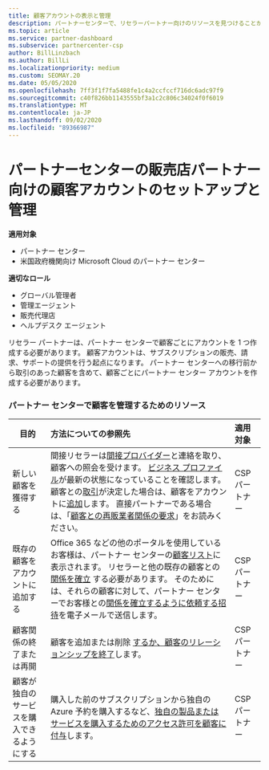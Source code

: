 ```yaml
---
title: 顧客アカウントの表示と管理
description: パートナーセンターで、リセラーパートナー向けのリソースを見つけることができます。 これには、サブスクリプション、請求、またはオファーのサポートを販売する前の顧客アカウントの作成が含まれます。
ms.topic: article
ms.service: partner-dashboard
ms.subservice: partnercenter-csp
author: BillLinzbach
ms.author: BillLi
ms.localizationpriority: medium
ms.custom: SEOMAY.20
ms.date: 05/05/2020
ms.openlocfilehash: 7ff3f1f7fa5488fe1c4a2ccfccf716dc6adc97f9
ms.sourcegitcommit: c40f826bb1143555bf3a1c2c806c34024f0f6019
ms.translationtype: MT
ms.contentlocale: ja-JP
ms.lasthandoff: 09/02/2020
ms.locfileid: "89366987"
---
```

# <a name="customer-account-setup-and-management-for-reseller-partners-in-partner-center"></a>パートナーセンターの販売店パートナー向けの顧客アカウントのセットアップと管理

**適用対象**

-  パートナー センター
-  米国政府機関向け Microsoft Cloud のパートナー センター

**適切なロール**

- グローバル管理者
- 管理エージェント
- 販売代理店
- ヘルプデスク エージェント

リセラー パートナーは、パートナー センターで顧客ごとにアカウントを 1 つ作成する必要があります。 顧客アカウントは、サブスクリプションの販売、請求、サポートの提供を行う起点になります。 パートナー センターへの移行前から取引のあった顧客を含めて、顧客ごとにパートナー センター アカウントを作成する必要があります。

### <a name="resources-for-working-with-your-customers-on-the-partner-center"></a>パートナー センターで顧客を管理するためのリソース

|**目的**   |**方法についての参照先**   |**適用対象**|
|-----------------|:----------------------------|:--------------|
|新しい顧客を獲得する|間接リセラーは[間接プロバイダー](indirect-reseller-tasks-in-partner-center.md)と連絡を取り、顧客への照会を受けます。 [ビジネス プロファイル](create-a-marketing-profile.md)が最新の状態になっていることを確認します。 顧客との[取引](responding-to-referrals.md)が決定した場合は、顧客をアカウントに[追加](add-a-new-customer.md)します。 直接パートナーである場合は、「[顧客との再販業者関係の要求](request-a-relationship-with-a-customer.md)」をお読みください。|CSP パートナー|
|既存の顧客をアカウントに追加する   | Office 365 などの他のポータルを使用しているお客様は、パートナー センターの[顧客リスト](see-your-customer-list.md)に表示されます。 リセラーと他の既存の顧客との [関係を確立](indirect-reseller-tasks-in-partner-center.md) する必要があります。 そのためには、それらの顧客に対して、パートナー センターでお客様との[関係を確立するように依頼する招待](responding-to-referrals.md)を電子メールで送信します。   | CSP パートナー   |
|顧客関係の終了または再開   | 顧客を追加または削除 [するか、顧客のリレーションシップを終了](remove-a-relationship.md)します。  |   CSP パートナー |
|顧客が独自のサービスを購入できるようにする   | 購入した前のサブスクリプションから独自の Azure 予約を購入するなど、[独自の製品またはサービスを購入するためのアクセス許可を顧客に付与](give-customers-permission.md)します。  | CSP パートナー |